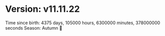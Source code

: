 # Version: v11.11.22
Time since birth: 4375 days, 105000 hours, 6300000 minutes, 378000000 seconds
Season: Autumn 🍁
